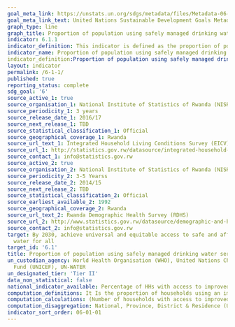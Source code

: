 ```yaml
---
goal_meta_link: https://unstats.un.org/sdgs/metadata/files/Metadata-06-01-01.pdf
goal_meta_link_text: United Nations Sustainable Development Goals Metadata (pdf 428kB)
graph_type: line
graph_title: Proportion of population using safely managed drinking water services
indicator: 6.1.1
indicator_definition: This indicator is defined as the proportion of population using an improved drinking water source which is accessible on premises, available when needed and free from faecal and priority chemical contamination. 
indicator_name: Proportion of population using safely managed drinking water services
indicator_definition:Proportion of population using safely managed drinking water services is currently being measured by the proportion of population using an improved basic drinking water source which is located on premises, available when needed and free of faecal (and priority chemical) contamination. ‘Improved’ drinking water sources include: piped water into dwelling, yard or plot; public taps or standpipes; boreholes or tubewells; protected dug wells; protected springs; packaged water; delivered water and rainwater.
layout: indicator
permalink: /6-1-1/
published: true
reporting_status: complete
sdg_goal: '6'
source_active_1: true
source_organisation_1: National Institute of Statistics of Rwanda (NISR)
source_periodicity_1: 3 years
source_release_date_1: 2016/17
source_next_release_1: TBD
source_statistical_classification_1: Official
source_geographical_coverage_1: Rwanda
source_url_text_1: Integrated Household Living Conditions Survey (EICV)
source_url_1: http://statistics.gov.rw/datasource/integrated-household-living-conditions-survey-5-eicv-5
source_contact_1: info@statistics.gov.rw
source_active_2: true
source_organisation_2: National Institute of Statistics of Rwanda (NISR)
source_periodicity_2: 3-5 Yearss
source_release_date_2: 2014/15
source_next_release_2: TBD
source_statistical_classification_2: Official
source_earliest_available_2: 1992
source_geographical_coverage_2: Rwanda
source_url_text_2: Rwanda Demographic Health Survey (RDHS)
source_url_2: http://www.statistics.gov.rw/datasource/demographic-and-health-survey-dhs
source_contact_2: info@statistics.gov.rw
target: By 2030, achieve universal and equitable access to safe and affordable drinking
  water for all
target_id: '6.1'
title: Proportion of population using safely managed drinking water services
un_custodian_agency: World Health Organisation (WHO), United Nations Children's Emergency
  Fund (UNICEF), UN-WATER
un_designated_tier: 'Tier II'
data_non_statistical: false
national_indicator_available: Percentage of HHs with access to improved drinking water source
computation_definitions: It Is the proportion of households using an improved basic drinking water source. Improved drinking water sources include the following; piped water into dwelling, yard or plot; public taps or standpipes; boreholes or tubewells; protected dug wells; protected springs and rainwater.
computation_calculations: (Number of households with access to improved drinking water source / Total number of households) * 100
computation_disaggregation: National, Province, District & Residence (Urban & Rural), Type of improved water sources, Sex of head of household, Consumption quintile, disability status.
indicator_sort_order: 06-01-01
---
```


